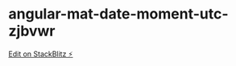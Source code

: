 # angular-mat-date-moment-utc-zjbvwr

[Edit on StackBlitz ⚡️](https://stackblitz.com/edit/angular-mat-date-moment-utc-zjbvwr)